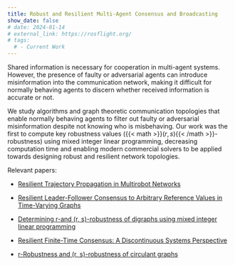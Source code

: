 ```yaml
---
title: Robust and Resilient Multi-Agent Consensus and Broadcasting
show_date: false
# date: 2024-01-14
# external_link: https://rosflight.org/
# tags:
  # - Current Work
---
```


Shared information is necessary for cooperation in multi-agent systems. However, the presence of faulty or adversarial agents can introduce misinformation into the communication network, making it difficult for normally behaving agents to discern whether received information is accurate or not.

We study algorithms and graph theoretic communication topologies that enable normally behaving agents to filter out faulty or adversarial misinformation despite not knowing who is misbehaving. Our work was the first to compute key robustness values ({{< math >}}$(r,s)${{< /math >}}-robustness) using mixed integer linear programming, decreasing computation time and enabling modern commercial solvers to be applied towards designing robust and resilient network topologies.

Relevant papers:

* [Resilient Trajectory Propagation in Multirobot Networks](https://doi.org/10.1109/TRO.2021.3127076)

* [Resilient Leader-Follower Consensus to Arbitrary Reference Values in Time-Varying Graphs](https://doi.org/10.1109/TAC.2019.2934954)

* [Determining r-and (r, s)-robustness of digraphs using mixed integer linear programming](https://doi.org/10.1016/j.automatica.2019.108586)

* [Resilient Finite-Time Consensus: A Discontinuous Systems Perspective](https://doi.org/10.23919/ACC45564.2020.9147904)

* [r-Robustness and (r, s)-robustness of circulant graphs](https://doi.org/10.1109/CDC.2017.8264310)